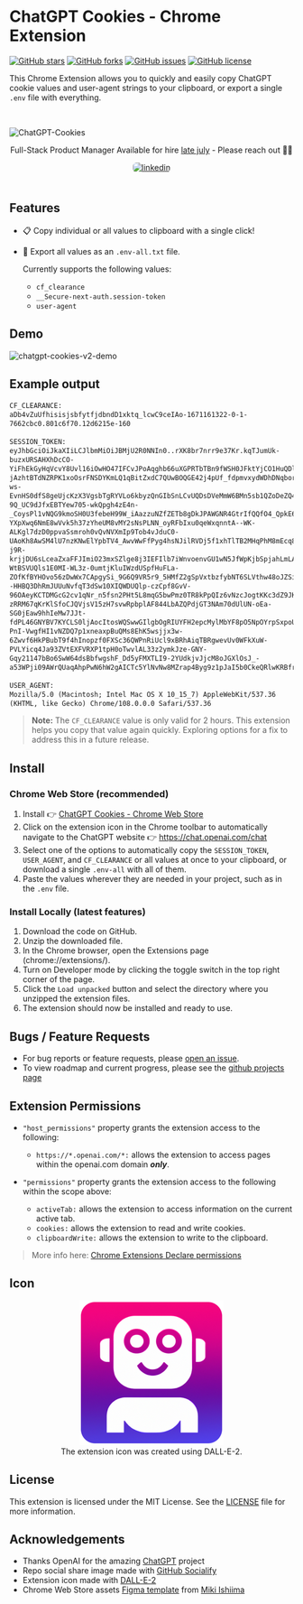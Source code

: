 # ChatGPT Cookies - Chrome Extension

[![GitHub stars](https://img.shields.io/github/stars/itsbrex/ChatGPT-Cookies?style=for-the-badge)]() [![GitHub forks](https://img.shields.io/github/forks/itsbrex/ChatGPT-Cookies?style=for-the-badge)]() [![GitHub issues](https://img.shields.io/github/issues/itsbrex/ChatGPT-Cookies?style=for-the-badge)]() [![GitHub license](https://img.shields.io/github/license/itsbrex/ChatGPT-Cookies?style=for-the-badge)]()

This Chrome Extension allows you to quickly and easily copy ChatGPT cookie values and user-agent strings to your clipboard, or export a single `.env` file with everything.

<br>

![ChatGPT-Cookies](https://socialify.git.ci/itsbrex/ChatGPT-Cookies/image?description=1&descriptionEditable=CF_CLEARANCE%0A-%0ASESSION_TOKEN%0A-%0AUSER_%20AGENT&font=Source%20Code%20Pro&logo=https%3A%2F%2Fgithub.com%2Fitsbrex%2FCopy-ChatGPT-Session-Token%2Fblob%2Fmain%2Ficons%2Ficon256x256.png%3Fraw%3Dtrue&name=1&owner=1&pattern=Solid&theme=Dark)

<div style="text-align: center">

Full-Stack Product Manager
Available for hire [late july](https://links.dev/brian) - Please reach out 🙋‍♂️

<a href="https://linkedin.com/in/itsbrianroach" target="_blank">
<img src=https://img.shields.io/badge/linkedin-%231E77B5.svg?&style=for-the-badge&logo=linkedin&logoColor=white alt=linkedin style="margin-bottom: 5px; border-radius: 6px" />
</a>
</div>

<br>

## Features

- 📋️ Copy individual or all values to clipboard with a single click!
- 📁 Export all values as an `.env-all.txt` file.

  Currently supports the following values:

  - `cf_clearance`
  - `__Secure-next-auth.session-token`
  - `user-agent`

## Demo

![chatgpt-cookies-v2-demo](chatgpt-cookies-v2-demo.gif)

## Example output

```
CF_CLEARANCE:
aDb4vZuUfhisisjsbfytfjdbndD1xktq_lcwC9ceIAo-1671161322-0-1-7662cbc0.801c6f70.12d6215e-160

SESSION_TOKEN:
eyJhbGciOiJkaXIiLCJlbmMiOiJBMjU2R0NNIn0..rXK8br7nrr9e37Kr.kqTJumUk-buzxURSAHXhDcCO-YiFhEkGyHqVcvY8Uvl16iOwHO47IFCvJPoAqghb66uXGPRTbTBn9fWSH0JFktYjCO1HuQDlHPY_d_6xSpNg3Jy_mHZfr5_YQ5pyV8T3DO2TpZfzDYjSgb4be8yZm7GW7AfT3OOOus5E27p2ZxNUUTgJUmXjUZu69RNXpm4NalcQMWARTKlf0feialDMSYLWyQh6QhGZEzdpGsT5qe4Qdw07ckpMiRM8wLHLljmUpqRXas6AKNrYhdRKnSm_GrHGGCSeeyMkqZ8k0PpMURg5SOcGvblqQBCFx8edEKfAvn90l33_liIjihUorle9fMW71sYicyrYUSfz-jAzhtBTdNZRPK1xoOsrFNSDYKmLQ1qBitZxdC7QUwBOQGE42j4pUf_fdpmvxydWDhDNqbor1svo-ws-EvnHS0dfS8geUjcKzX3VgsbTgRYVLo6kbyzQnGIbSnLCvUQDsDVeMmW6BMn5sb1QZoDeZQ4VKQGVwakEcnXDp1M1SGd1rxv2MAc1KtBN292tDJOCHOmIaDImB8Z8JtawHqcySLcViBsddddfsscafsdcjsndbcksjnvlmasdkjbskjcnalscoadbuvcaugscvuahccdbchbchsdjhcdcbhdscbsjePN0oLOfQgftbrgfOyNry-9Q_UC9dJfxEBTYew705-wkQpgh4zE4n-_CoysPl1vNQG9kmoSH0U3febeH99W_iAazzuNZfZETb8gDkJPAWGNR4GtrIfQQfO4_QpkE6u7x0YFz0DgxKGwGfnVpAXqU5T4TWz3Jnkq4u8mPiEpKdGufm41P3WJUR28W4odP7SBqisq118tegy2ufKR0NKvnMOOWxrBoGefY5wV7-YXpXwq6NmE8wVvk5h37zYheUM8vMY2sNsPLNN_oyRFbIxu0qeWxqnntA--WK-ALKgl7dzD0ppvaSsmroh0vQvNVXmIp9Tob4vJduC0-UAoKh8AwSM4lU7nzKNwElYpbTV4_AwvWwFfPyg4hsNJilRVDj5f1xhTlTB2MHqPhM8mEcq8JIOpKvy0BWGhW4DzaF5ucgpjYL4mzd_FXCGoiKO_0JOumtF-j9R-krjjDU6sLceaZxaFFJImiO23mxSZlge8j3IEFIlb7iWnvoenvGU1wN5JfWpKjbSpjahLmLAIDnHjbJbAIUvxLvFGKndvMgAObTliURiep_pP-WtBSVUQls1E0MI-WL3z-0umtjKluIWzdUSpfHuFLa-ZOfKfBYHOvo56zDwWx7CApgySi_9G6Q9VR5r9_5HMfZ2gSpVxtbzfybNT6SLVthw48oJZSiYHzinxEhbEYfd_H9ccc5q19Fe81EiPToP5WZrPvsxC2sbC0r7NwsMty58YYUSs8ZwwqafYjNLM_bGXmy93CPMvLMMHUHMqLXmgT4DuVGciLeSRwu3lZi6fngOFBvJQamnBV60l_8LBnnyy4wGw6--HHBQ3DhRmJUUuNvfqT3dSw10XIQWDUQlp-czCpf8GvV-96OAeyKCTDMGcG2cv1qNr_n5fsn2PHt5L8mqG5bwPmz0TR8kPpQIz6vNzcJogtKKc3dZ9JKugY1mLzuLMNsJCnWXN2C4m7Pn2rY3cHqSELfJ8qhoDxthEvALVZ-zRRM67qKrKlSfoCJQVjsV15zH7svwRpbplAF844LbAZQPdjGT3NAm70dUlUN-oEa-SG0jEaw9hhIeMw7JJt-fdPL46GNYBV7KYCLS0ljAocItosWQSwwGIlgbOgRIUYFH2epcMylMbYF8pO5NpOYrpSxpoU7Ed3cQTAOrnhwb1aEUlMcsYpVnRbas2NYDXwLhUt066ba0DPu0ZdZ14HpdqJ1FmbYbv-PnI-VwgfHI1vNZDQ7p1xneaxpBuQMs8EhK5wsjjx3w-6Zwvf6HkPBubT9f4hInopzf0FXSc36QWPnRiUcl9xBRhAiqTBRgwevUv0WFkXuW-PVLYicq4Ja93ZVtEXFVRXP1tpH0oTwvlAL33z2ymkJze-GNY-Gqy21147bBo6SwW64dsBbfwgshF_Dd5yFMXTLI9-2YUdkjvJjcM8oJGXlOsJ_-a53WPji09AWrQUaqAhpPwN6hW2gAICTc5YlNvNw8MZrap4Byg9z1pJaI5b0CkeQRlwKRBfr6Cey13PaxmNq2QRJm7XVILUyzjWA.K3ezZa58putln39tQLHZow

USER_AGENT:
Mozilla/5.0 (Macintosh; Intel Mac OS X 10_15_7) AppleWebKit/537.36 (KHTML, like Gecko) Chrome/108.0.0.0 Safari/537.36
```

> **Note:** The `CF_CLEARANCE` value is only valid for 2 hours. This extension helps you copy that value again quickly. Exploring options for a fix to address this in a future release.

## Install

### Chrome Web Store (recommended)

1. Install 👉️ [ChatGPT Cookies - Chrome Web Store](https://chrome.google.com/webstore/detail/copy-chatgpt-session-toke/nnkcnhbioochcaoeofflcljhhpceoknl)
2. Click on the extension icon in the Chrome toolbar to automatically navigate to the ChatGPT website 👉️ https://chat.openai.com/chat
3. Select one of the options to automatically copy the `SESSION_TOKEN`, `USER_AGENT`, and `CF_CLEARANCE` or all values at once to your clipboard, or download a single `.env-all` with all of them.
4. Paste the values wherever they are needed in your project, such as in the `.env` file.

### Install Locally (latest features)

1. Download the code on GitHub.
2. Unzip the downloaded file.
3. In the Chrome browser, open the Extensions page (chrome://extensions/).
4. Turn on Developer mode by clicking the toggle switch in the top right corner of the page.
5. Click the `Load unpacked` button and select the directory where you unzipped the extension files.
6. The extension should now be installed and ready to use.
</details>

## Bugs / Feature Requests

- For bug reports or feature requests, please [open an issue](https://github.com/itsbrex/ChatGPT-Cookies/issues).
- To view roadmap and current progress, please see the [github projects page](https://github.com/users/itsbrex/projects/4/views/1)

## Extension Permissions

- `"host_permissions"` property grants the extension access to the following:

  - `https://*.openai.com/*:` allows the extension to access pages within the openai.com domain **_only_**.

- `"permissions"` property grants the extension access to the following within the scope above:
  - `activeTab:` allows the extension to access information on the current active tab.
  - `cookies:` allows the extension to read and write cookies.
  - `clipboardWrite:` allows the extension to write to the clipboard.
    <br>

> More info here: [Chrome Extensions Declare permissions](https://developer.chrome.com/docs/extensions/mv3/declare_permissions/#host-permissions)

## Icon

<p align="center">
  <img src="icons/icon256x256.png" alt="Copy ChatGPT Session Token icon" />
  <br>
  The extension icon was created using DALL-E-2.
</p>

## License

This extension is licensed under the MIT License. See the [LICENSE](https://github.com/itsbrex/Copy-ChatGPT-Session-Token/blob/master/LICENSE) file for more information.

## Acknowledgements

- Thanks OpenAI for the amazing [ChatGPT](https://openai.com/blog/chatgpt/) project
- Repo social share image made with [GitHub Socialify](https://socialify.git.ci/)
- Extension icon made with [DALL-E-2](https://openai.com/dall-e-2/)
- Chrome Web Store assets [Figma template](https://www.figma.com/community/file/1088380138639295338) from [Miki Ishiima](https://www.figma.com/@mikiishijima)
